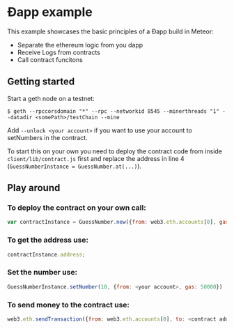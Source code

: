 # Ðapp example

This example showcases the basic principles of a Ðapp build in Meteor:

- Separate the ethereum logic from you dapp
- Receive Logs from contracts
- Call contract funcitons

## Getting started

Start a geth node on a testnet:

    $ geth --rpccorsdomain "*" --rpc --networkid 8545 --minerthreads "1" --datadir <somePath>/testChain --mine

Add `--unlock <your account>` if you want to use your account to setNumbers in the contract.


To start this on your own you need to deploy the contract code from inside `client/lib/contract.js` first and replace the address in line 4 (`GuessNumberInstance = GuessNumber.at(...)`).


## Play around

### To deploy the contract on your own call:
```js
var contractInstance = GuessNumber.new({from: web3.eth.accounts[0], gas: 200000, data: contractCode});
```
### To get the address use:
```js
contractInstance.address;
```



### Set the number use:
```js
GuessNumberInstance.setNumber(10, {from: <your account>, gas: 50000})
```


### To send money to the contract use:
```js
web3.eth.sendTransaction({from: web3.eth.accounts[0], to: <contract address> , value: 123000000000})
```

